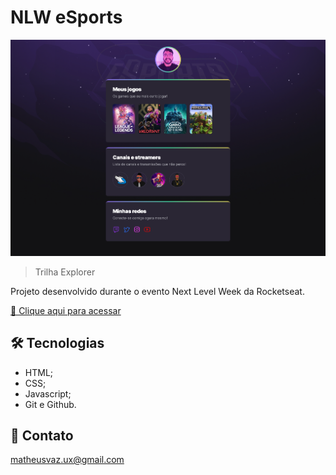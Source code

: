 # NLW eSports

![preview](./github/preview.png)

> Trilha Explorer

Projeto desenvolvido durante o evento Next Level Week da Rocketseat.

[🔗 Clique aqui para acessar](https://matheusvaz-dev.github.io/nlw-esports-explorer/)

## 🛠️ Tecnologias

- HTML;
- CSS;
- Javascript;
- Git e Github.

## 📧 Contato

matheusvaz.ux@gmail.com
